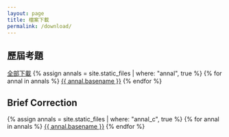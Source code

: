 ```yaml
---
layout: page
title: 檔案下載
permalink: /download/
---
```


## 歷屆考題
[全部下載](/assets/cpge_annals.zip)
{% assign annals = site.static_files | where: "annal", true %}
{% for annal in annals %}
  [{{ annal.basename }}]({{annal.path}})
{% endfor %}

## Brief Correction
{% assign annals = site.static_files | where: "annal_c", true %}
{% for annal in annals %}
  [{{ annal.basename }}]({{annal.path}})
{% endfor %}

